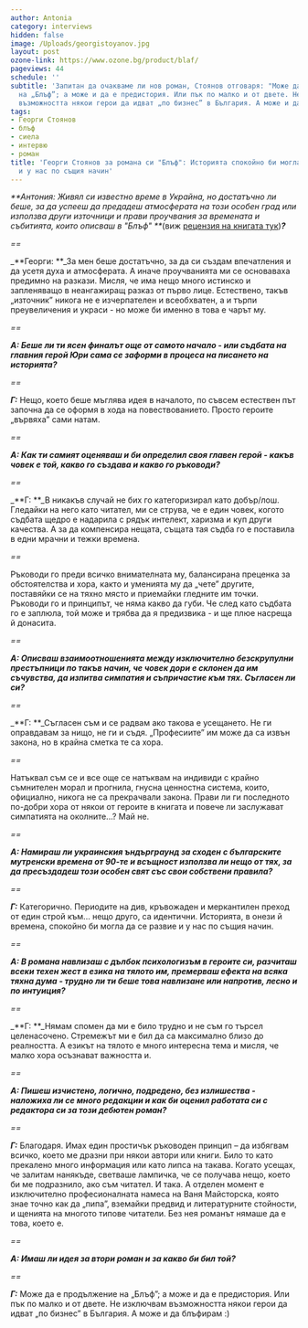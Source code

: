 ```yaml
---
author: Antonia
category: interviews
hidden: false
image: /Uploads/georgistoyanov.jpg
layout: post
ozone-link: https://www.ozone.bg/product/blaf/
pageviews: 44
schedule: ''
subtitle: 'Запитан да очакваме ли нов роман, Стоянов отговаря: "Може да е продължение
  на „Блъф”; а може и да е предистория. Или пък по малко и от двете. Не изключвам
  възможността някои герои да идват „по бизнес” в България. А може и да блъфирам"'
tags:
- Георги Стоянов
- блъф
- сиела
- интервю
- роман
title: 'Георги Стоянов за романа си "Блъф": Историята спокойно би могла да се развие
  и у нас по същия начин'
---
```


_**Антония: Живял си известно време в Украйна, но достатъчно ли беше, за да успееш да предадеш атмосферата на този особен град или използва други източници и прави проучвания за времената и събитията, които описваш в "Блъф" **_(виж [рецензия на книгата тук](https://literaturnirazgovori.com/bookreviews/2019/04/12/12-25-%D1%80%D0%B5%D1%86%D0%B5%D0%BD%D0%B7%D0%B8%D1%8F-%D0%B1%D0%BB%D1%8A%D1%84-%D0%B3%D0%B5%D0%BE%D1%80%D0%B3%D0%B8-%D1%81%D1%82%D0%BE%D1%8F%D0%BD%D0%BE%D0%B2-%D0%B8%D0%BD%D1%82%D0%B8%D0%BC%D0%BD%D0%BE-%D0%BD%D0%B0%D0%B2%D0%BB%D0%B8%D0%B7%D0%B0%D0%BD%D0%B5-%D0%B2-%D0%BB%D0%B5%D0%B3%D0%BE%D0%B2%D0%B8%D1%89%D0%B5%D1%82%D0%BE-%D0%BD%D0%B0-%D1%83%D0%BA%D1%80%D0%B0%D0%B8%D0%BD%D1%81%D0%BA%D0%B0%D1%82%D0%B0-%D0%BC%D0%B0%D1%84%D0%B8%D1%8F.html))_**?**_

_\==_

_**Георги: **_За мен беше достатъчно, за да си създам впечатления и да усетя духа и атмосферата. А иначе проучванията ми се основаваха предимно на разкази. Мисля, че има нещо много истинско и запленяващо в неангажиращ разказ от първо лице. Естествено, такъв „източник” никога не е изчерпателен и всеобхватен, а и търпи преувеличения и украси - но може би именно в това е чарът му. 

_\==_

_**А: Беше ли ти ясен финалът още от самото начало - или съдбата на главния герой Юри сама се заформи в процеса на писането на историята?**_

_\==_

_**Г:**_ Нещо, което беше мъглява идея в началото, по съвсем естествен път започна да се оформя в хода на повествованието. Просто героите „вървяха” сами натам. 

_\==_

_**А: Как ти самият оценяваш и би определил своя главен герой - какъв човек е той, какво го създава и какво го ръководи?**_

_\==_

_**Г: **_В никакъв случай не бих го категоризирал като добър/лош. Гледайки на него като читател, ми се струва, че е един човек, когото съдбата щедро е надарила с рядък интелект, харизма и куп други качества. А за да компенсира нещата, същата тая съдба го е поставила в едни мрачни и тежки времена.

_\==_

Ръководи го преди всичко внимателната му, балансирана преценка за обстоятелства и хора, както и уменията му да „чете” другите, поставяйки се на тяхно място и приемайки гледните им точки. Ръководи го и принципът, че няма какво да губи. Че след като съдбата го е заплюла, той може и трябва да я предизвика - и ще плюе насреща й донасита. 

_\==_

_**А: Описваш взаимоотношенията между изключително безскрупулни престъпници по такъв начин, че човек дори е склонен да им съчувства, да изпитва симпатия и съпричастие към тях. Съгласен ли си?**_

_\==_

_**Г: **_Съгласен съм и се радвам ако такова е усещането. Не ги оправдавам за нищо, не ги и съдя. „Професиите” им може да са извън закона, но в крайна сметка те са хора. 

_\==_

Натъквал съм се и все още се натъквам на индивиди с крайно съмнителен морал и прогнила, гнусна ценностна система, които, официално, никога не са прекрачвали закона. Прави ли ги последното по-добри хора от някои от героите в книгата и повече ли заслужават симпатията на околните...? Май не.

_\==_  

_**А: Намираш ли украинския ъндърграунд за сходен с българските мутренски времена от 90-те и всъщност използва ли нещо от тях, за да пресъздадеш този особен свят със свои собствени правила?**_

_\==_

_**Г:**_ Категорично. Периодите на див, кръвожаден и меркантилен преход от един строй към... нещо друго, са идентични. Историята, в онези й времена, спокойно би могла да се развие и у нас по същия начин. 

_\==_

_**А: В романа навлизаш с дълбок психологизъм в героите си, разчиташ всеки техен жест в езика на тялото им, премерваш ефекта на всяка тяхна дума - трудно ли ти беше това навлизане или напротив, лесно и по интуиция?**_

_\==_

_**Г: **_Нямам спомен да ми е било трудно и не съм го търсел целенасочено. Стремежът ми е бил да са максимално близо до реалността. А езикът на тялото е много интересна тема и мисля, че малко хора осъзнават важността и. 

_\==_

_**А: Пишеш изчистено, логично, подредено, без излишества - наложиха ли се много редакции и как би оценил работата си с редактора си за този дебютен роман?**_

_\==_

_**Г:**_ Благодаря. Имах един простичък ръководен принцип – да избягвам всичко, което ме дразни при някои автори или книги. Било то като прекалено много информация или като липса на такава. Когато усещах, че залитам нанякъде, светваше лампичка, че се получава нещо, което би ме подразнило, ако съм читател. И така. А отделен момент е изключително професионалната намеса на Ваня Майсторска, която знае точно как да „пипа”, вземайки предвид и литературните стойности, и щенията на многото типове читатели. Без нея романът нямаше да е това, което е. 

_\==_

_**А: Имаш ли идея за втори роман и за какво би бил той?**_

_\==_

_**Г:**_ Може да е продължение на „Блъф”; а може и да е предистория. Или пък по малко и от двете. Не изключвам възможността някои герои да идват „по бизнес” в България. А може и да блъфирам :)
